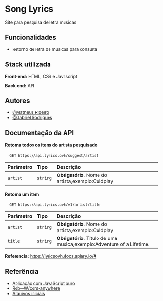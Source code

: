
# Song Lyrics

Site para pesquisa de letra músicas


## Funcionalidades

- Retorno de letra de musicas para consulta


## Stack utilizada

**Front-end:** HTML, CSS e Javascript

**Back-end:** API 


## Autores

- [@Matheus Ribeiro](https://github.com/eu)
- [@Gabriel Rodrigues](https://github.com/Gabrirodri) 


## Documentação da API

#### Retorna todos os itens do artista pesquisado

```http
  GET https://api.lyrics.ovh/suggest/artist
```

| Parâmetro   | Tipo       | Descrição                           |
| :---------- | :--------- | :---------------------------------- |
| `artist` | `string` | **Obrigatório**. Nome do artista,exemplo:Coldplay |

#### Retorna um item

```http
  GET https://api.lyrics.ovh/v1/artist/title
```

| Parâmetro   | Tipo       | Descrição                                   |
| :---------- | :--------- | :------------------------------------------ |
| `artist`      | `string` | **Obrigatório**. Nome do artista,exemplo:Coldplay |
| `title`      | `string` | **Obrigatório**. Titulo de uma musica,exemplo:Adventure of a Lifetime. |

**Referencia:** https://lyricsovh.docs.apiary.io/#




## Referência

 - [Aplicação com JavaScript puro](https://www.youtube.com/watch?v=sgiTuXGin2I&t=309s)
 - [Rob--W/cors-anywhere](https://github.com/Rob--W/cors-anywhere)
 - [Arquivos iniciais](https://github.com/Roger-Melo/lyrics-search)

